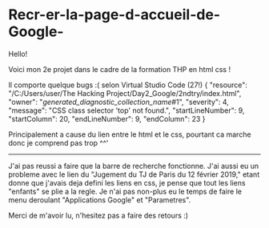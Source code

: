 # Recr-er-la-page-d-accueil-de-Google-

Hello!

Voici mon 2e projet dans le cadre de la formation THP en html css !

Il comporte quelque bugs :( selon Virtual Studio Code (27!)
{
	"resource": "/C:/Users/user/The Hacking Project/Day2_Google/2ndtry/index.html",
	"owner": "_generated_diagnostic_collection_name_#1",
	"severity": 4,
	"message": "CSS class selector 'top' not found.",
	"startLineNumber": 9,
	"startColumn": 20,
	"endLineNumber": 9,
	"endColumn": 23
}

Principalement a cause du lien entre le html et le css, pourtant ca marche donc je comprend pas trop ^^'

***

J'ai pas reussi a faire que la barre de recherche fonctionne.
J'ai aussi eu un probleme avec le lien du "Jugement du TJ de Paris du 12 février 2019," etant donne que j'avais deja defini les liens <a> en css, je pense que tout les liens "enfants" se plie a la regle.
Je n'ai pas non-plus eu le temps de faire le menu deroulant "Applications Google" et "Parametres".

Merci de m'avoir lu, n'hesitez pas a faire des retours :)
  
